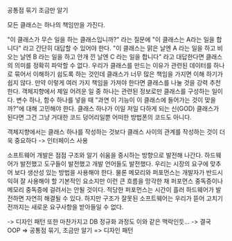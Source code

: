 공통점 묶기
조금만 알기

모든 클래스는 하나의 책임만을 가진다.

"이 클래스가 무슨 일을 하는 클래스입니까?" 라는 질문에 "이 클래스는 A라는 일을 합니다" 라고 간단히 대답할
수 있어야 한다. "이 클래스는 맑은 날엔 A 라는 일을 하고 비오는 날엔 B 라는 일을 하고 안개 낀 날엔 C 라는
일을 합니다" 라고 대답한다면 클래스의 의미를 정확히 파악할 수 없다. 우리가 클래스를 만드는 이유가 관련된
데이터를 하나로 묶어서 이해하기 쉽도록 하는 것인데 클래스가 너무 많은 책임을 가지면 이해 하기가 쉽지 않다.
만약 이렇게 여러 가지 책임을 가져야 한다면 클래스를 나눌 것을 강력 추천한다. 객체지향에서 제일 어려운 일 중
하나는 관련된 정보로만 클래스를 구성하는 일이다. 변수 하나, 함수 하나를 넣을 때 "과연 이 기능이 이 클래스에
들어가는 것이 맞을까?"에 대해 고민해야 한다. 클래스 하나가 이일 저일 다하게 되는 신(GOD) 클래스가 된다면
그건 그냥 거대한 코드 덩어리일뿐 어떠한 방법폰의 코드도 아니다.

객체지향에서는 클래스 하나를 작성하는 것보다 클래스 사이의 관계를 작성하는 것이 더욱 중요하다
-> 인터페이스 사용

소프트웨어 개발은 점점 구조와 알기 쉬움을 중시하는 방향으로 발전해 나간다. 하드웨어가 발전했고 도구들이
발전했고 개발 언어들도 발전했다. 우리는 시장의 요구에 맞추어 보다 생산성 있는 방법을 사용해야 한다.
물론 메모리와 퍼포먼스는 개발자가 반드시 익혀 잘 사용해야 할 기본적인 요소지만 이런 큰 흐름을 망각한 채
퍼포먼스 중독증이나 메모리 중독증에 걸려서는 안될 것이다. 적당한 퍼포먼스는 시간이 흘러 하드웨어가 
발전하면 자연히 해결될 수 있다. 하지만 구조가 잘못된 소프트웨어는 우리가 뜯어 고치기 전까지는 새로운
요구사항을 받아들일 수 없다.

-> 디자인 패턴 또한 마찬가지고 DB 정규화 과정도 이와 같은 맥락인듯...
-> 결국 OOP => 공통점 묶기, 조금만 알기 => 디자인 패턴